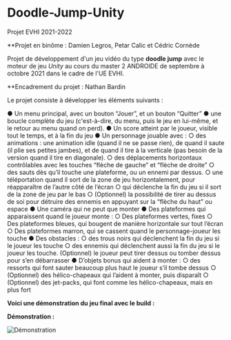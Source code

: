 # Doodle-Jump-Unity

Projet EVHI 2021-2022

**Projet en binôme : Damien Legros, Petar Calic et Cédric Cornède

Projet de développement d'un jeu vidéo du type **doodle jump** avec le moteur de jeu *Unity* au cours du master 2 ANDROIDE de septembre à octobre 2021 dans le cadre de l'UE EVHI.

**Encadrement du projet : Nathan Bardin

Le projet consiste à développer les éléments suivants :

● Un menu principal, avec un bouton “Jouer”, et un bouton “Quitter”
● une boucle complète du jeu (c'est-à-dire, du menu, puis le jeu en lui-même, et le
retour au menu quand on perd).
● Un score atteint par le joueur, visible tout le temps, et à la fin du jeu
● Un personnage jouable avec :
○ des animations : une animation idle (quand il ne se passe rien), de quand il
saute (il plie ses petites jambes), et de quand il tire à la verticale (pas besoin
de la version quand il tire en diagonale).
○ des déplacements horizontaux contrôlables avec les touches “flèche de
gauche” et “flèche de droite”
○ des sauts dès qu’il touche une plateforme, ou un ennemi par dessus.
○ une téléportation quand il sort de la zone de jeu horizontalement, pour
réapparaître de l’autre côté de l’écran
○ qui déclenche la fin du jeu si il sort de la zone de jeu par le bas
○ (Optionnel) la possibilité de tirer au dessus de soi pour détruire des ennemis
en appuyant sur la “flèche du haut” ou espace
● Une caméra qui ne peut que monter
● Des plateformes qui apparaissent quand le joueur monte :
○ Des plateformes vertes, fixes
○ Des plateformes bleues, qui bougent de manière horizontale sur tout l’écran
○ Des plateformes marron, qui se cassent quand le personnage-joueur les
touche
● Des obstacles :
○ des trous noirs qui déclenchent la fin du jeu si le joueur les touche
○ des ennemis qui déclenchent aussi la fin du jeu si le joueur les touche.
(Optionnel) le joueur peut tirer dessus ou tomber dessus pour s’en
débarrasser
● D’objets bonus qui aident à monter :
○ des ressorts qui font sauter beaucoup plus haut le joueur s’il tombe dessus
○ (Optionnel) des hélico-chapeaux qui l’aident à monter, puis disparaît
○ (Optionnel) des jet-packs, qui font comme les hélico-chapeaux, mais en plus
fort

**Voici une démonstration du jeu final avec le build :**

**Démonstration :**

![Démonstration]()